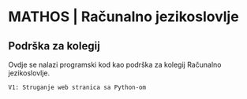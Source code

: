 # MATHOS | Računalno jezikoslovlje


## Podrška za kolegij

Ovdje se nalazi programski kod kao podrška za kolegij Računalno jezikoslovlje. 

```
V1: Struganje web stranica sa Python-om
```

